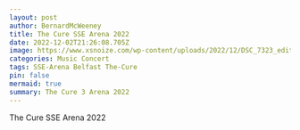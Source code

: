 ```yaml
---
layout: post
author: BernardMcWeeney
title: The Cure SSE Arena 2022
date: 2022-12-02T21:26:08.705Z
image: https://www.xsnoize.com/wp-content/uploads/2022/12/DSC_7323_edited.jpg
categories: Music Concert
tags: SSE-Arena Belfast The-Cure
pin: false
mermaid: true
summary: The Cure 3 Arena 2022
---
```

The Cure SSE Arena 2022